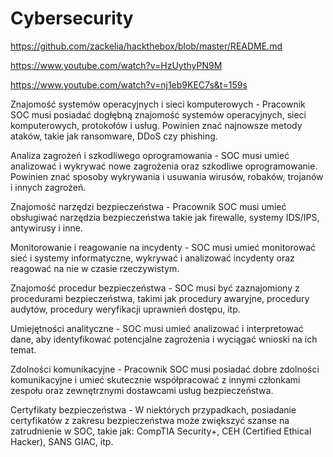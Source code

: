 # Cybersecurity

https://github.com/zackelia/hackthebox/blob/master/README.md

https://www.youtube.com/watch?v=HzUythyPN9M

https://www.youtube.com/watch?v=nj1eb9KEC7s&t=159s

Znajomość systemów operacyjnych i sieci komputerowych - Pracownik SOC musi posiadać dogłębną znajomość systemów operacyjnych, sieci komputerowych, protokołów i usług. Powinien znać najnowsze metody ataków, takie jak ransomware, DDoS czy phishing.

Analiza zagrożeń i szkodliwego oprogramowania - SOC musi umieć analizować i wykrywać nowe zagrożenia oraz szkodliwe oprogramowanie. Powinien znać sposoby wykrywania i usuwania wirusów, robaków, trojanów i innych zagrożeń.

Znajomość narzędzi bezpieczeństwa - Pracownik SOC musi umieć obsługiwać narzędzia bezpieczeństwa takie jak firewalle, systemy IDS/IPS, antywirusy i inne.

Monitorowanie i reagowanie na incydenty - SOC musi umieć monitorować sieć i systemy informatyczne, wykrywać i analizować incydenty oraz reagować na nie w czasie rzeczywistym.

Znajomość procedur bezpieczeństwa - SOC musi być zaznajomiony z procedurami bezpieczeństwa, takimi jak procedury awaryjne, procedury audytów, procedury weryfikacji uprawnień dostępu, itp.

Umiejętności analityczne - SOC musi umieć analizować i interpretować dane, aby identyfikować potencjalne zagrożenia i wyciągać wnioski na ich temat.

Zdolności komunikacyjne - Pracownik SOC musi posiadać dobre zdolności komunikacyjne i umieć skutecznie współpracować z innymi członkami zespołu oraz zewnętrznymi dostawcami usług bezpieczeństwa.

Certyfikaty bezpieczeństwa - W niektórych przypadkach, posiadanie certyfikatów z zakresu bezpieczeństwa może zwiększyć szanse na zatrudnienie w SOC, takie jak: CompTIA Security+, CEH (Certified Ethical Hacker), SANS GIAC, itp.
